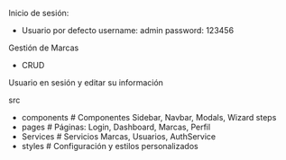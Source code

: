 Inicio de sesión:

 - Usuario por defecto
 username: admin
 password: 123456


Gestión de Marcas

 - CRUD

Usuario en sesión y editar su información

src
 - components      # Componentes Sidebar, Navbar, Modals, Wizard steps
 - pages           # Páginas: Login, Dashboard, Marcas, Perfil
 - Services        # Servicios Marcas, Usuarios, AuthService
 - styles          # Configuración y estilos personalizados